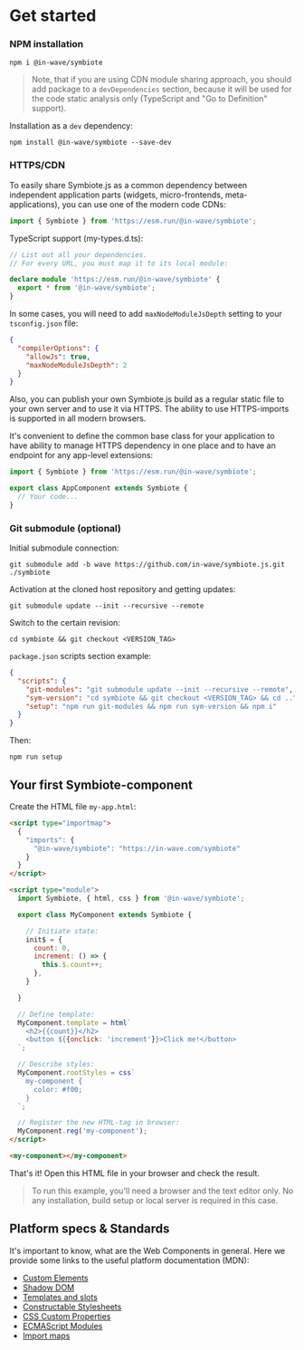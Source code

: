 # Get started

### NPM installation

```shell
npm i @in-wave/symbiote
```

> Note, that if you are using CDN module sharing approach, you should add package to a `devDependencies` section, because it will be used for the code static analysis only (TypeScript and "Go to Definition" support).

Installation as a `dev` dependency:
```shell
npm install @in-wave/symbiote --save-dev
```

### HTTPS/CDN

To easily share Symbiote.js as a common dependency between independent application parts (widgets, micro-frontends, meta-applications), you can use one of the modern code CDNs:
```js
import { Symbiote } from 'https://esm.run/@in-wave/symbiote';
```

TypeScript support (my-types.d.ts):
```ts
// List out all your dependencies. 
// For every URL, you must map it to its local module:

declare module 'https://esm.run/@in-wave/symbiote' {
  export * from '@in-wave/symbiote';
}
```
In some cases, you will need to add `maxNodeModuleJsDepth` setting to your `tsconfig.json` file:
```json
{
  "compilerOptions": {
    "allowJs": true,
    "maxNodeModuleJsDepth": 2
  }
}
```

Also, you can publish your own Symbiote.js build as a regular static file to your own server and to use it via HTTPS. The ability to use HTTPS-imports is supported in all modern browsers.

It's convenient to define the common base class for your application to have ability to manage HTTPS dependency in one place and to have an endpoint for any app-level extensions:

```js
import { Symbiote } from 'https://esm.run/@in-wave/symbiote';

export class AppComponent extends Symbiote {
  // Your code...
}
```

### Git submodule (optional)

Initial submodule connection:

```shell
git submodule add -b wave https://github.com/in-wave/symbiote.js.git ./symbiote
```

Activation at the cloned host repository and getting updates: 

```shell
git submodule update --init --recursive --remote
```

Switch to the certain revision:

```shell
cd symbiote && git checkout <VERSION_TAG>
```

`package.json` scripts section example:
```json
{
  "scripts": {
    "git-modules": "git submodule update --init --recursive --remote",
    "sym-version": "cd symbiote && git checkout <VERSION_TAG> && cd ..",
    "setup": "npm run git-modules && npm run sym-version && npm i"
  }
}
```

Then:
```shell
npm run setup
```

## Your first Symbiote-component

Create the HTML file `my-app.html`:
```html
<script type="importmap">
  {
    "imports": {
      "@in-wave/symbiote": "https://in-wave.com/symbiote"
    }
  }
</script>

<script type="module">
  import Symbiote, { html, css } from '@in-wave/symbiote';

  export class MyComponent extends Symbiote {

    // Initiate state:
    init$ = {
      count: 0,
      increment: () => {
        this.$.count++;
      },
    }

  }

  // Define template:
  MyComponent.template = html`
    <h2>{{count}}</h2>
    <button ${{onclick: 'increment'}}>Click me!</button>
  `;

  // Describe styles:
  MyComponent.rootStyles = css`
    my-component {
      color: #f00;
    }
  `;

  // Register the new HTML-tag in browser:
  MyComponent.reg('my-component');
</script>

<my-component></my-component>
```

That's it! Open this HTML file in your browser and check the result.

> To run this example, you'll need a browser and the text editor only. No any installation, build setup or local server is required in this case.

## Platform specs & Standards

It's important to know, what are the Web Components in general. Here we provide some links to the useful platform documentation (MDN):
- [Custom Elements](https://developer.mozilla.org/en-US/docs/Web/API/Web_components/Using_custom_elements)
- [Shadow DOM](https://developer.mozilla.org/en-US/docs/Web/API/Web_components/Using_shadow_DOM)
- [Templates and slots](https://developer.mozilla.org/en-US/docs/Web/API/Web_components/Using_templates_and_slots)
- [Constructable Stylesheets](https://developer.mozilla.org/en-US/docs/Web/API/CSSStyleSheet/CSSStyleSheet)
- [CSS Custom Properties](https://developer.mozilla.org/en-US/docs/Web/CSS/Using_CSS_custom_properties)
- [ECMAScript Modules](https://developer.mozilla.org/en-US/docs/Web/JavaScript/Reference/Statements/import)
- [Import maps](https://developer.mozilla.org/en-US/docs/Web/HTML/Element/script/type/importmap)
